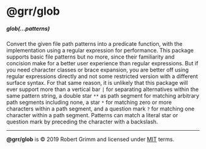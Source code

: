 # @grr/glob

##### glob(...patterns)

Convert the given file path patterns into a predicate function, with the
implementation using a regular expression for performance. This package supports
basic file patterns but no more, since their familiarity and concision make for
a better user experience than regular expressions. But if you need character
classes or brace expansion, you are better off using regular expressions
directly and not some restricted version with a different surface syntax. For
that same reason, it is unlikely that this package will ever support more than a
vertical bar `|` for separating alternatives within the same pattern string, a
double star `**` as path segment for matching arbitrary path segments including
none, a star `*` for matching zero or more characters within a path segment, and
a question mark `?` for matching one character within a path segment. Patterns
can match a literal star or question mark by preceding the character with a
backslash.

---

__@grr/glob__ is © 2019 Robert Grimm and licensed under [MIT](LICENSE) terms.



